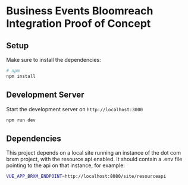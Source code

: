 # Business Events Bloomreach Integration Proof of Concept

## Setup

Make sure to install the dependencies:

```bash
# npm
npm install
```

## Development Server

Start the development server on `http://localhost:3000`

```bash
npm run dev
```

## Dependencies 

This project depends on a local site running an instance of the dot com brxm project, with the resource api enabled. It should contain a .env file pointing to the api on that instance, for example:

```bash
VUE_APP_BRXM_ENDPOINT=http://localhost:8080/site/resourceapi
```
